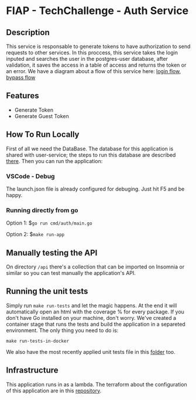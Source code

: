 # FIAP - TechChallenge - Auth Service

## Description

This service is responsable to generate tokens to have authorization to send requests to other services. In this proccess, this service takes the login inputed and searches the user in the postgres-user database, after validation, it saves the access in a table of access and returns the token or an error. We have a diagram about a flow of this service here: [login flow](./diagrams/auth-service-diagram.png), [bypass flow](./diagrams/bypass-diagram.png)

## Features

- Generate Token
- Generate Guest Token

## How To Run Locally

First of all we need the DataBase. The database for this application is shared with user-service; the steps to run this database are described [there](https://github.com/mauriciodm1998/user-service).
Then you can run the application:

### VSCode - Debug
The launch.json file is already configured for debuging. Just hit F5 and be happy.

### Running directly from go

Option 1: $```go run cmd/auth/main.go```

Option 2: $```make run-app```

## Manually testing the API

On directory ```/api``` there's a collection that can be imported on Insomnia or similar so you can test manually the application's API.

## Running the unit tests

Simply run ```make run-tests``` and let the magic happens. At the end it will automatically open an html with the coverage % for every package.
If you don't have Go installed on your machine, don't worry. We've created a container stage that runs the tests and build the application in a separeted environment. The only thing you need to do is:

```make run-tests-in-docker```

We also have the most recently applied unit tests file in this [folder](/unit-tests-results/unit-tests.png) too.

## Infrastructure

This application runs in as a lambda. The terraform about the configuration of this application are in this [repository](https://github.com/mauriciodm1998/tech-challenge-gitops).